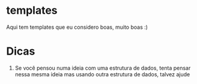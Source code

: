 # templates
Aqui tem templates que eu considero boas, muito boas :)

# Dicas
1. Se você pensou numa ideia com uma estrutura de dados, tenta pensar nessa mesma ideia mas usando outra estrutura de dados, talvez ajude
